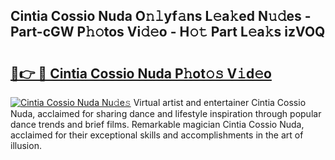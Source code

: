 ## Cintia Cossio Nuda O𝚗𝚕yf𝚊ns L𝚎a𝚔ed N𝚞𝚍es - Part-cGW P𝚑𝚘tos Vi𝚍𝚎o - H𝚘𝚝 Part L𝚎a𝚔s izVOQ

# <h2><a href="http://kfcax6.oniu.top/?m=Cintia+Cossio+Nuda">🔗👉 🔴 Cintia Cossio Nuda P𝚑ot𝚘𝚜 V𝚒d𝚎o</a></h2>

[![Cintia Cossio Nuda Nu𝚍e𝚜](https://i.imgur.com/0qMVB7G.gif)](http://kfcax6.oniu.top/?m=Cintia+Cossio+Nuda)
Virtual artist and entertainer Cintia Cossio Nuda, acclaimed for sharing dance and lifestyle inspiration through popular dance trends and brief films. Remarkable magician Cintia Cossio Nuda, acclaimed for their exceptional skills and accomplishments in the art of illusion.  
